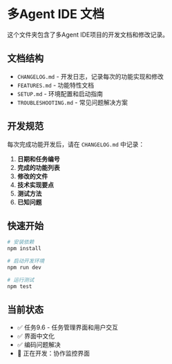 # 多Agent IDE 文档

这个文件夹包含了多Agent IDE项目的开发文档和修改记录。

## 文档结构

- `CHANGELOG.md` - 开发日志，记录每次的功能实现和修改
- `FEATURES.md` - 功能特性文档
- `SETUP.md` - 环境配置和启动指南
- `TROUBLESHOOTING.md` - 常见问题解决方案

## 开发规范

每次完成功能开发后，请在 `CHANGELOG.md` 中记录：

1. **日期和任务编号**
2. **完成的功能列表**
3. **修改的文件**
4. **技术实现要点**
5. **测试方法**
6. **已知问题**

## 快速开始

```bash
# 安装依赖
npm install

# 启动开发环境
npm run dev

# 运行测试
npm test
```

## 当前状态

- ✅ 任务9.6 - 任务管理界面和用户交互
- ✅ 界面中文化
- ✅ 编码问题解决
- 🔄 正在开发：协作监控界面